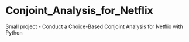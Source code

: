 # Conjoint_Analysis_for_Netflix
Small project - Conduct a Choice-Based Conjoint Analysis for Netflix with Python
